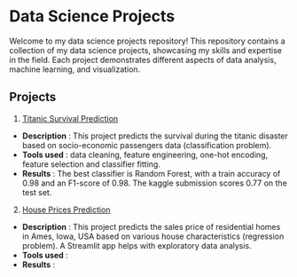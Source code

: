 # Data Science Projects

Welcome to my data science projects repository! This repository contains a collection of my data science projects, showcasing my skills and expertise in the field. Each project demonstrates different aspects of data analysis, machine learning, and visualization.

## Projects

1. [Titanic Survival Prediction](/1_titanic)

- **Description** : This project predicts the survival during the titanic disaster based on socio-economic passengers data (classification problem).
- **Tools used** : data cleaning, feature engineering, one-hot encoding, feature selection and classifier fitting. 
- **Results** : The best classifier is Random Forest, with a train accuracy of 0.98 and an F1-score of 0.98. The kaggle submission scores 0.77 on the test set.


2. [House Prices Prediction](/2_house_prices)

- **Description** : This project predicts the sales price of residential homes in Ames, Iowa, USA based on various house characteristics (regression problem). A Streamlit app helps with exploratory data analysis.
- **Tools used** : 
- **Results** :
